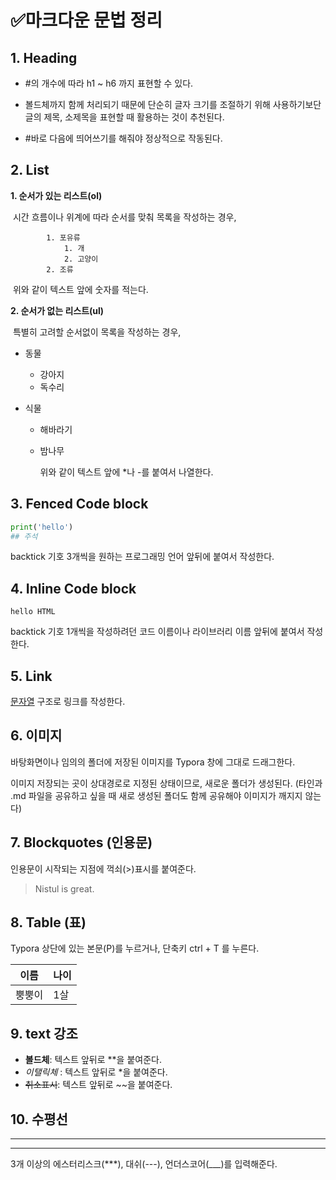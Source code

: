 # ✅마크다운 문법 정리



## 1. Heading

* #의 개수에 따라 h1 ~ h6 까지 표현할 수 있다.

* 볼드체까지 함께 처리되기 때문에 단순히 글자 크기를 조절하기 위해 사용하기보단 글의 제목, 소제목을 표현할 때 활용하는 것이 추천된다.

* #바로 다음에 띄어쓰기를 해줘야 정상적으로 작동된다.

## 2. List

**1. 순서가 있는 리스트(ol)**

​			시간 흐름이나 위계에 따라 순서를 맞춰 목록을 작성하는 경우,

   			1. 포유류
   	     		1. 개
   	     		2. 고양이
   			2. 조류

​			위와 같이 텍스트 앞에 숫자를 적는다.

**2. 순서가 없는 리스트(ul)**

​			특별히 고려할 순서없이 목록을 작성하는 경우,

- 동물

  - 강아지
  - 독수리

- 식물

  - 해바라기

  - 밤나무

    위와 같이 텍스트 앞에 *나 -를 붙여서 나열한다.

## 3. Fenced Code block

```python
print('hello')
## 주석
```

backtick 기호 3개씩을 원하는 프로그래밍 언어 앞뒤에 붙여서 작성한다.

## 4. Inline Code block

`hello HTML`

backtick 기호 1개씩을 작성하려던 코드 이름이나 라이브러리 이름 앞뒤에 붙여서 작성한다.

## 5. Link

[문자열](url) 구조로 링크를 작성한다.

## 6. 이미지

바탕화면이나 임의의 폴더에 저장된 이미지를 Typora 창에 그대로 드래그한다.

이미지 저장되는 곳이 상대경로로 지정된 상태이므로, 새로운 폴더가 생성된다.
(타인과 .md 파일을 공유하고 싶을 때 새로 생성된 폴더도 함께 공유해야 이미지가 깨지지 않는다)

## 7. Blockquotes (인용문)

인용문이 시작되는 지점에 꺽쇠(>)표시를 붙여준다.

> Nistul is great.

## 8. Table (표)

Typora 상단에 있는 본문(P)를 누르거나, 단축키 ctrl + T 를 누른다.

| 이름   | 나이 |
| ------ | ---- |
| 뿡뿡이 | 1살  |

## 9. text 강조

- **볼드체**: 텍스트 앞뒤로 **을 붙여준다.
- *이탤릭체* : 텍스트 앞뒤로 *을 붙여준다.
- ~~취소표시~~: 텍스트 앞뒤로 ~~을 붙여준다.

## 10. 수평선

***

---

3개 이상의 에스터리스크(***), 대쉬(---), 언더스코어(___)를 입력해준다.

